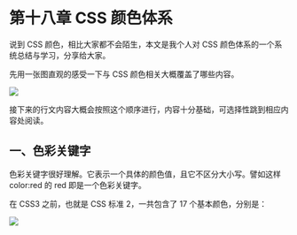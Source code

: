 # 第十八章 CSS 颜色体系

说到 CSS 颜色，相比大家都不会陌生，本文是我个人对 CSS 颜色体系的一个系统总结与学习，分享给大家。

先用一张图直观的感受一下与 CSS 颜色相关大概覆盖了哪些内容。

![](http://images2015.cnblogs.com/blog/608782/201606/608782-20160628102556546-1962104922.png)

接下来的行文内容大概会按照这个顺序进行，内容十分基础，可选择性跳到相应内容处阅读。

## 一、色彩关键字

色彩关键字很好理解。它表示一个具体的颜色值，且它不区分大小写。譬如这样 color:red 的 red 即是一个色彩关键字。

在 CSS3 之前，也就是 CSS 标准 2，一共包含了 17 个基本颜色，分别是：

![](http://images2015.cnblogs.com/blog/608782/201606/608782-20160628102620374-2108376967.jpg)



